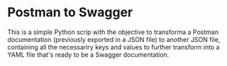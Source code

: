 # Postman to Swagger

This is a simple Python scrip with the objective to transforma a Postman
documentation (previously exported in a JSON file) to another JSON file,
containing all the necessariry keys and values to further transform into a YAML
file that's ready to be a Swagger documentation.
